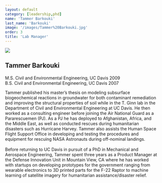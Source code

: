 ```yaml
---
layout: default
category: [leadership,phd]
name: 'Tammer Barkouki'
last_name: 'Barkouki'
image: '/images/Tammer%20Barkouki.jpg'
order: 3
title: 'Lab Manager'
---
```


<img src="{{ page.image }}">

<h2 class="team-title">Tammer Barkouki</h2>
<h4 class="team-position"></h4>

<p>M.S. Civil and Environmental Engineering, UC Davis 2009<br/>
B.S. Civil and Environmental Engineering, UC Davis 2007</p>
<p>Tammer published his master’s thesis on modeling subsurface biogeochemical reactions in groundwater for both contaminant remediation and improving the structural properties of soil while in the T. Ginn lab in the Department of Civil and Environmental Engineering at UC Davis. He then worked as a consulting engineer before joining the Air National Guard as a Pararescuemen (PJ). As a PJ he has deployed to Afghanistan, Africa, and the Middle East, as well as conducted rescues during humanitarian disasters such as Hurricane Harvey. Tammer also assists the Human Space Flight Support Office in developing and testing the procedures and equipment for rescuing NASA Astronauts during off-nominal landings.
<br/><br/>
Before returning to UC Davis in pursuit of a PhD in Mechanical and Aerospace Engineering, Tammer spent three years as a Product Manager at the Defense Innovation Unit in Mountain View, CA where he has worked with startups on developing prototypes for the government ranging from wearable electronics to 3D printed parts for the F-22 Raptor to machine learning of satellite imagery for humanitarian assistance/disaster relief.</p>
<ul class="team-member-other-info"></ul>
